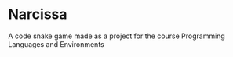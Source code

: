 # Narcissa

A code snake game made as a project for the course Programming Languages and Environments
